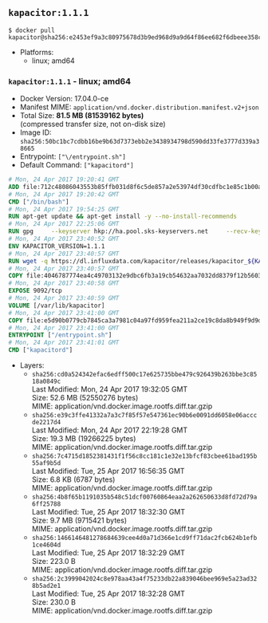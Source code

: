 ## `kapacitor:1.1.1`

```console
$ docker pull kapacitor@sha256:e2453ef9a3c80975678d3b9ed968d9a9d64f86ee682f6dbeee358c21696830da
```

-	Platforms:
	-	linux; amd64

### `kapacitor:1.1.1` - linux; amd64

-	Docker Version: 17.04.0-ce
-	Manifest MIME: `application/vnd.docker.distribution.manifest.v2+json`
-	Total Size: **81.5 MB (81539162 bytes)**  
	(compressed transfer size, not on-disk size)
-	Image ID: `sha256:50bc1bc7cdbb16be9b63d7373ebb2e3438934798d590dd33fe3777d339a38665`
-	Entrypoint: `["\/entrypoint.sh"]`
-	Default Command: `["kapacitord"]`

```dockerfile
# Mon, 24 Apr 2017 19:20:41 GMT
ADD file:712c48086043553b85ffb031d8f6c5de857a2e53974df30cdfbc1e85c1b00a25 in / 
# Mon, 24 Apr 2017 19:20:42 GMT
CMD ["/bin/bash"]
# Mon, 24 Apr 2017 19:54:25 GMT
RUN apt-get update && apt-get install -y --no-install-recommends 		ca-certificates 		curl 		wget 	&& rm -rf /var/lib/apt/lists/*
# Mon, 24 Apr 2017 22:25:06 GMT
RUN gpg     --keyserver hkp://ha.pool.sks-keyservers.net     --recv-keys 05CE15085FC09D18E99EFB22684A14CF2582E0C5
# Mon, 24 Apr 2017 23:40:52 GMT
ENV KAPACITOR_VERSION=1.1.1
# Mon, 24 Apr 2017 23:40:57 GMT
RUN wget -q https://dl.influxdata.com/kapacitor/releases/kapacitor_${KAPACITOR_VERSION}_amd64.deb.asc &&     wget -q https://dl.influxdata.com/kapacitor/releases/kapacitor_${KAPACITOR_VERSION}_amd64.deb &&     gpg --batch --verify kapacitor_${KAPACITOR_VERSION}_amd64.deb.asc kapacitor_${KAPACITOR_VERSION}_amd64.deb &&     dpkg -i kapacitor_${KAPACITOR_VERSION}_amd64.deb &&     rm -f kapacitor_${KAPACITOR_VERSION}_amd64.deb*
# Mon, 24 Apr 2017 23:40:57 GMT
COPY file:4046787774ea4c49703132e9dbc6fb3a19cb54632aa7032dd8379f12b56034d9 in /etc/kapacitor/kapacitor.conf 
# Mon, 24 Apr 2017 23:40:58 GMT
EXPOSE 9092/tcp
# Mon, 24 Apr 2017 23:40:59 GMT
VOLUME [/var/lib/kapacitor]
# Mon, 24 Apr 2017 23:41:00 GMT
COPY file:e5d90b0779cb7845ca3a7981c04a97fd959fea211a2ce19c8da8b949f9d9d04c in /entrypoint.sh 
# Mon, 24 Apr 2017 23:41:00 GMT
ENTRYPOINT ["/entrypoint.sh"]
# Mon, 24 Apr 2017 23:41:01 GMT
CMD ["kapacitord"]
```

-	Layers:
	-	`sha256:cd0a524342efac6edff500c17e625735bbe479c926439b263bbe3c8518a0849c`  
		Last Modified: Mon, 24 Apr 2017 19:32:05 GMT  
		Size: 52.6 MB (52550276 bytes)  
		MIME: application/vnd.docker.image.rootfs.diff.tar.gzip
	-	`sha256:e39c3ffe41332a7a3c7f85f57e547361ec90b6e0091dd6058e06acccde2217d4`  
		Last Modified: Mon, 24 Apr 2017 22:19:28 GMT  
		Size: 19.3 MB (19266225 bytes)  
		MIME: application/vnd.docker.image.rootfs.diff.tar.gzip
	-	`sha256:7c4715d1852381431f1f56c8cc181c1e32e13bfcf83cbee61bad195b55af9b5d`  
		Last Modified: Tue, 25 Apr 2017 16:56:35 GMT  
		Size: 6.8 KB (6787 bytes)  
		MIME: application/vnd.docker.image.rootfs.diff.tar.gzip
	-	`sha256:4b8f65b1191035b548c51dcf00760864eaa2a262650633d8fd72d79a6ff25788`  
		Last Modified: Tue, 25 Apr 2017 18:32:30 GMT  
		Size: 9.7 MB (9715421 bytes)  
		MIME: application/vnd.docker.image.rootfs.diff.tar.gzip
	-	`sha256:1466146481278684639cee4d0a71d366e1cd9ff71dac2fcb624b1efb1ce4604d`  
		Last Modified: Tue, 25 Apr 2017 18:32:29 GMT  
		Size: 223.0 B  
		MIME: application/vnd.docker.image.rootfs.diff.tar.gzip
	-	`sha256:2c3999042024c8e978aa43a4f75233db22a839046bee969e5a23ad328b5ad2e1`  
		Last Modified: Tue, 25 Apr 2017 18:32:28 GMT  
		Size: 230.0 B  
		MIME: application/vnd.docker.image.rootfs.diff.tar.gzip

